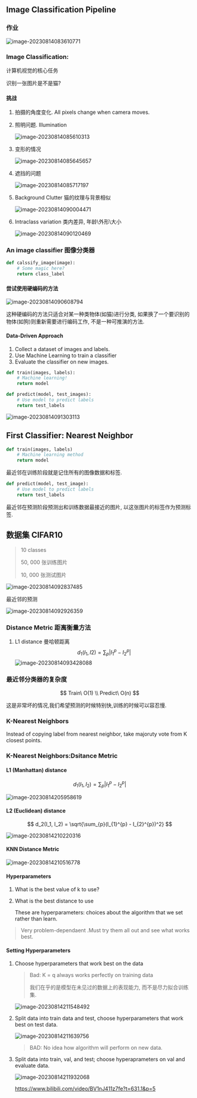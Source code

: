 ## Image Classification Pipeline

### 作业

![image-20230814083610771](images/image-20230814083610771.png)

### Image Classification:

计算机视觉的核心任务

识别一张图片是不是猫?

#### 挑战

1. 拍摄的角度变化. All pixels change when camera moves.

2. 照明问题. Illumination

   ![image-20230814085610313](images/image-20230814085610313.png)

3. 变形的情况

   ![image-20230814085645657](images/image-20230814085645657.png)

4. 遮挡的问题

   ![image-20230814085717197](images/image-20230814085717197.png)

5. Background Clutter 猫的纹理与背景相似

   ![image-20230814090004471](images/image-20230814090004471.png)

6. Intraclass variation 类内差异, 年龄\外形\大小

   ![image-20230814090120469](images/image-20230814090120469.png)

### An image classifier 图像分类器

```python
def calssify_image(image):
    # Some magic here?
    return class_label
```

#### 尝试使用硬编码的方法

![image-20230814090608794](images/image-20230814090608794.png)

这种硬编码的方法只适合对某一种类物体(如猫)进行分类, 如果换了一个要识别的物体(如狗)则重新需要进行编码工作, 不是一种可推演的方法.

#### Data-Driven Approach

1. Collect a dataset of images and labels.
2. Use Machine Learning to train a classifier
3. Evaluate the classifier on new images.

```python
def train(images, labels):
    # Machine learning!
	return model
```

```python
def predict(model, test_images):
    # Use model to predict labels
    return test_labels
```

![image-20230814091303113](images/image-20230814091303113.png)

## First Classifier: Nearest Neighbor

```python
def train(images, labels)
	# Machine learning method
    return model
```

最近邻在训练阶段就是记住所有的图像数据和标签.

```python
def predict(model, test_image):
    # Use model to predict labels
    return test_labels
```

最近邻在预测阶段预测出和训练数据最接近的图片, 以这张图片的标签作为预测标签.

## 数据集 CIFAR10

> 10 classes
>
> 50, 000 张训练图片
>
> 10, 000 张测试图片

![image-20230814092837485](images/image-20230814092837485.png)

最近邻的预测

![image-20230814092926359](images/image-20230814092926359.png)

### Distance Metric 距离衡量方法

1. L1 distance 曼哈顿距离
   $$
   d_{1}(I_{1}, I{2}) = \sum_{p}|I_{1}^{p} - I_{2}^{p}|
   $$
   ![image-20230814093428088](images/image-20230814093428088.png)



### 最近邻分类器的复杂度

$$
Train\ O(1) \\
Predict\ O(n)
$$

这是非常坏的情况,我们希望预测的时候特别快,训练的时候可以容忍慢.

### K-Nearest Neighbors

Instead of copying label from nearest neighbor, take majoruty vote from K closest points.

### K-Nearest Neighbors:Dsitance Metric

#### L1 (Manhattan) distance

$$
d_{1}(I_{1}, I_{2}) = \sum_{p}|I_{1}^{p} - I_{2}^{p}|
$$

![image-20230814205958619](images/image-20230814205958619.png)

#### L2 (Euclidean) distance

$$
d_2(I_1, I_2) = \sqrt{\sum_{p}(I_{1}^{p} - I_{2}^{p})^2}
$$

![image-20230814210220316](images/image-20230814210220316.png)

#### KNN Distance Metric

![image-20230814210516778](images/image-20230814210516778.png)

#### Hyperparameters

1. What is the best value of k to use?

2. What is the best distance to use

   These are hyperparameters: choices about the algorithm that we set rather than learn.

> Very problem-dependaent .Must try them all out and see what works best.

#### Setting Hyperparameters

1. Choose hyperparameters that work best on the data

   > Bad: K = q always works perfectly on training data
   >
   > 我们在乎的是模型在未见过的数据上的表现能力, 而不是尽力拟合训练集.

   ![image-20230814211548492](images/image-20230814211548492.png)

2. Split data into train data and test, choose hyperparameters that work best on test data.

   ![image-20230814211639756](images/image-20230814211639756.png)

   > BAD: No idea how algorithm will perform on new data.

3. Split data into train, val, and test; choose hyperaprameters on val and evaluate data.

   ![image-20230814211932068](images/image-20230814211932068.png)

   https://www.bilibili.com/video/BV1nJ411z7fe?t=631.1&p=5



